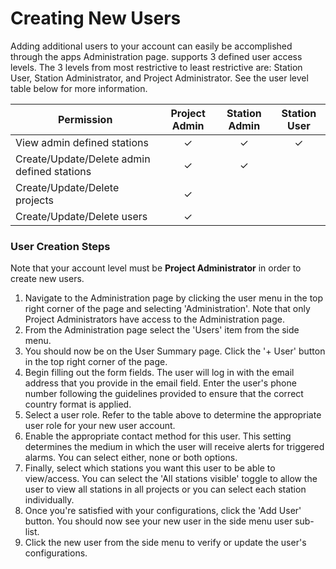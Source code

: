 # Creating New Users

Adding additional users to your account can easily be accomplished through the apps Administration page. <span class="app-name"></span> supports 3 defined user access levels. The 3 levels from most restrictive to least restrictive are: Station User, Station Administrator, and Project Administrator. See the user level table below for more information.

| Permission                                  | Project Admin | Station Admin | Station User |
|---------------------------------------------|:-------------:|:-------------:|:------------:|
| View admin defined stations                 | &#x2713;      | &#x2713;      | &#x2713;     |
| Create/Update/Delete admin defined stations | &#x2713;      | &#x2713;      |   			     |
| Create/Update/Delete projects               | &#x2713;      |               |              |
| Create/Update/Delete users                  | &#x2713;      |               |              |

### User Creation Steps

Note that your account level must be **Project Administrator** in order to create new users. 

 1. Navigate to the Administration page by clicking the user menu in the top right corner of the page and selecting 'Administration'. Note that only Project Administrators have access to the Administration page.
 2. From the Administration page select the 'Users' item from the side menu.
 3. You should now be on the User Summary page. Click the '+ User' button in the top right corner of the page.
 4. Begin filling out the form fields. The user will log in with the email address that you provide in the email field. Enter the user's phone number following the guidelines provided to ensure that the correct country format is applied.
 5. Select a user role. Refer to the table above to determine the appropriate user role for your new user account. 
 6. Enable the appropriate contact method for this user. This setting determines the medium in which the user will receive alerts for triggered alarms. You can select either, none or both options.
 7. Finally, select which stations you want this user to be able to view/access. You can select the 'All stations visible' toggle to allow the user to view all stations in all projects or you can select each station individually.
 8. Once you're satisfied with your configurations, click the 'Add User' button. You should now see your new user in the side menu user sub-list.
 9. Click the new user from the side menu to verify or update the user's configurations. 

